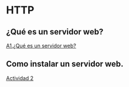 # HTTP
## ¿Qué es un servidor web?

[A1.¿Qué es un servidor web?](./HTTP1/¿Quéesunservidorweb?.md)

## Como instalar un servidor web.

[Actividad 2](./HTTP2/Actividad2.md)
